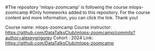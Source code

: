 
#The repository 'mlops-zoomcamp' is following the course mlops-zoomcamp
#Only homeworks added to this repository. For the course content and more information, you can click the link. Thank you!

Course name: mlops-zoomcamp
Course instructor: https://github.com/DataTalksClub/mlops-zoomcamp/commits?author=alexeygrigorev
Cohort : 2024 
Link: https://github.com/DataTalksClub/mlops-zoomcamp




